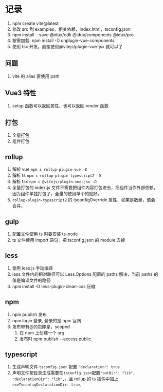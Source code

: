 # 记录

1. npm create vite@latest
2. 修改 src 到 examples，相关依赖，index.html，tsconfig.json
3. npm install --save @idux/cdk @idux/components @idux/pro
4. 按需加载: npm install -D unplugin-vue-components
5. 使用 tsx 开发，直接使用@vitejs/plugin-vue-jsx 就可以了

## 问题

1. vite 的 alias 要使用 path

## Vue3 特性

1. setup 函数可以返回属性，也可以返回 render 函数

## 打包

1. 全量打包
2. 组件打包

## rollup

1. 解析 vue `npm i rollup-plugin-vue -D`
2. 解析 ts `npm i rollup-plugin-typescript2 -D`
3. 解析 tsx `npm i @vitejs/plugin-vue-jsx -D`
4. 全量打包的 index.js 文件不需要把组件内容打包进去，把组件当作外部依赖，因为组件单独打包了，全量的使用单个的就好。
5. `rollup-plugin-typescript2` 的 tsconfigOverride 属性，如果是数组，值会合并。

## gulp

1. 配置文件使用 ts 时要安装 ts-node
2. ts 文件使用 import 语句，把 tsconfig.json 的 module 去掉

## less

1. 使用 less.js 手动编译
2. less 文件内的相对路径可以 Less.Options 配置的 paths 解决，当前 paths 的值是编译文件的路径
3. npm install -D less-plugin-clean-css 压缩

## npm

1. npm publish 发布
2. npm login 登录, 登录的是 npm 官网
3. 发布带有@的包即是，scoped
   1. 在 npm 上创建一个 org
   2. 发布时 npm publish --access public.

## typescript

1. 生成声明文件 `tsconfig.json` 配置 `"declaration": true`
2. 声明文件按目录生成需要在`tsconfig.json`配置`"outDir": "lib", "declarationDir": "lib",`，且 rollup 的 ts 插件中加上`useTsconfigDeclarationDir: true,`
